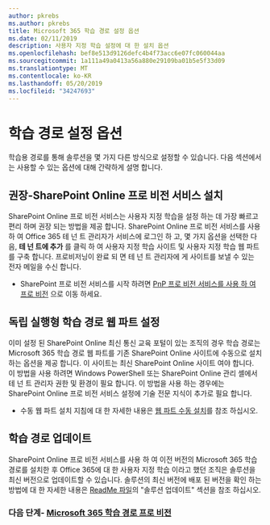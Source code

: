 ```yaml
---
author: pkrebs
ms.author: pkrebs
title: Microsoft 365 학습 경로 설정 옵션
ms.date: 02/11/2019
description: 사용자 지정 학습 설정에 대 한 설치 옵션
ms.openlocfilehash: bef8e513d9126defc4b4f73acc6e07fc060044aa
ms.sourcegitcommit: 1a111a49a0413a56a880e29109ba01b5e5f33d09
ms.translationtype: MT
ms.contentlocale: ko-KR
ms.lasthandoff: 05/20/2019
ms.locfileid: "34247693"
---
```

# <a name="learning-pathways-setup-options"></a>학습 경로 설정 옵션
학습용 경로를 통해 솔루션을 몇 가지 다른 방식으로 설정할 수 있습니다. 다음 섹션에서는 사용할 수 있는 옵션에 대해 간략하게 설명 합니다.

## <a name="recommended---sharepoint-online-provisioning-service-setup"></a>권장-SharePoint Online 프로 비전 서비스 설치 
SharePoint Online 프로 비전 서비스는 사용자 지정 학습을 설정 하는 데 가장 빠르고 편리 하며 권장 되는 방법을 제공 합니다. SharePoint Online 프로 비전 서비스를 사용 하 여 Office 365 테 넌 트 관리자가 서비스에 로그인 하 고, 몇 가지 옵션을 선택한 다음, **테 넌 트에 추가** 를 클릭 하 여 사용자 지정 학습 사이트 및 사용자 지정 학습 웹 파트를 구축 합니다. 프로비저닝이 완료 되 면 테 넌 트 관리자에 게 사이트를 보낼 수 있는 전자 메일을 수신 합니다. 

- SharePoint 프로 비전 서비스를 시작 하려면 [PnP 프로 비전 서비스를 사용 하 여 프로 비전](custom_provision.md) 으로 이동 하세요.   

## <a name="stand-alone-learning-pathways-web-part-setup"></a>독립 실행형 학습 경로 웹 파트 설정
이미 설정 된 SharePoint Online 최신 통신 교육 포털이 있는 조직의 경우 학습 경로는 Microsoft 365 학습 경로 웹 파트를 기존 SharePoint Online 사이트에 수동으로 설치 하는 옵션을 제공 합니다. 이 사이트는 최신 SharePoint Online 사이트 여야 합니다. 이 방법을 사용 하려면 Windows PowerShell 또는 SharePoint Online 관리 셸에서 테 넌 트 관리자 권한 및 환경이 필요 합니다. 이 방법을 사용 하는 경우에는 SharePoint Online 프로 비전 서비스 설정에 기술 전문 지식이 추가로 필요 합니다.

- 수동 웹 파트 설치 지침에 대 한 자세한 내용은 [웹 파트 수동 설치](custom_manualsetup.md)를 참조 하십시오. 

## <a name="update-learning-pathways"></a>학습 경로 업데이트
SharePoint Online 프로 비전 서비스를 사용 하 여 이전 버전의 Microsoft 365 학습 경로를 설치한 후 Office 365에 대 한 사용자 지정 학습 이라고 했던 조직은 솔루션을 최신 버전으로 업데이트할 수 있습니다. 솔루션의 최신 버전에 배포 된 버전을 확인 하는 방법에 대 한 자세한 내용은 [ReadMe 파일](https://github.com/pnp/custom-learning-office-365/blob/master/README.md)의 "솔루션 업데이트" 섹션을 참조 하십시오.

### <a name="next-steps---provision-microsoft-365-learning-pathwayscustomprovisionmd"></a>다음 단계- [Microsoft 365 학습 경로 프로 비전](custom_provision.md)
